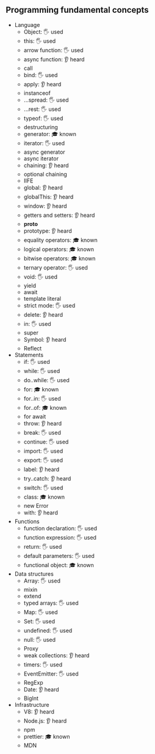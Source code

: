 ## Programming fundamental concepts

- Language
  - Object: 🖐️ used
  - this: 🖐️ used
  - arrow function: 🖐️ used
  - async function: 👂 heard
  - call
  - bind: 🖐️ used
  - apply: 👂 heard
  - instanceof
  - ...spread: 🖐️ used
  - ...rest: 🖐️ used
  - typeof: 🖐️ used
  - destructuring
  - generator: 🎓 known
  - iterator: 🖐️ used
  - async generator
  - async iterator
  - chaining: 👂 heard
  - optional chaining
  - IIFE
  - global: 👂 heard
  - globalThis: 👂 heard
  - window: 👂 heard
  - getters and setters: 👂 heard
  - __proto__
  - prototype: 👂 heard
  - equality operators: 🎓 known
  - logical operators: 🎓 known
  - bitwise operators: 🎓 known
  - ternary operator: 🖐️ used
  - void: 🖐️ used
  - yield
  - await
  - template literal
  - strict mode: 🖐️ used
  - delete: 👂 heard
  - in: 🖐️ used
  - super
  - Symbol: 👂 heard
  - Reflect
- Statements
  - if: 🖐️ used
  - while: 🖐️ used
  - do..while: 🖐️ used
  - for: 🎓 known
  - for..in: 🖐️ used
  - for..of: 🎓 known
  - for await
  - throw: 👂 heard
  - break: 🖐️ used
  - continue: 🖐️ used
  - import: 🖐️ used
  - export: 🖐️ used
  - label: 👂 heard
  - try..catch: 👂 heard
  - switch: 🖐️ used
  - class: 🎓 known
  - new Error
  - with: 👂 heard
- Functions
  - function declaration: 🖐️ used
  - function expression: 🖐️ used
  - return: 🖐️ used
  - default parameters: 🖐️ used
  - functional object: 🎓 known
- Data structures
  - Array: 🖐️ used
  - mixin
  - extend
  - typed arrays: 🖐️ used
  - Map: 🖐️ used
  - Set: 🖐️ used
  - undefined: 🖐️ used
  - null: 🖐️ used
  - Proxy
  - weak collections: 👂 heard
  - timers: 🖐️ used
  - EventEmitter: 🖐️ used
  - RegExp
  - Date: 👂 heard
  - BigInt
- Infrastructure
  - V8: 👂 heard
  - Node.js: 👂 heard
  - npm
  - prettier: 🎓 known
  - MDN
